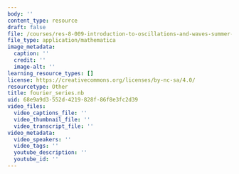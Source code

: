 ```yaml
---
body: ''
content_type: resource
draft: false
file: /courses/res-8-009-introduction-to-oscillations-and-waves-summer-2017/fourier_series.nb
file_type: application/mathematica
image_metadata:
  caption: ''
  credit: ''
  image-alt: ''
learning_resource_types: []
license: https://creativecommons.org/licenses/by-nc-sa/4.0/
resourcetype: Other
title: fourier_series.nb
uid: 68e9a9d3-552d-4219-828f-86f8e3fc2d39
video_files:
  video_captions_file: ''
  video_thumbnail_file: ''
  video_transcript_file: ''
video_metadata:
  video_speakers: ''
  video_tags: ''
  youtube_description: ''
  youtube_id: ''
---
```


